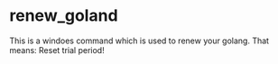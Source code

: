 # renew_goland
This is a windoes command which is used to renew your golang. That means: Reset trial period!
